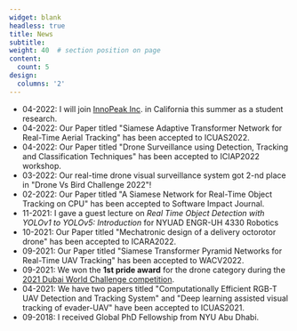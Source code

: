 ```yaml
---
widget: blank
headless: true
title: News
subtitle:
weight: 40  # section position on page
content:
  count: 5
design:
  columns: '2'
---
```


* 04-2022: I will join [InnoPeak Inc](https://www.innopeaktech.com/). in California this summer as a student research.
* 04-2022: Our Paper titled "Siamese Adaptive Transformer Network for Real-Time Aerial Tracking" has been accepted to ICUAS2022. 
* 04-2022: Our Paper titled "Drone Surveillance using Detection, Tracking and Classification Techniques" has been accepted to ICIAP2022 workshop.
* 03-2022: Our real-time drone visual surveillance system got 2-nd place in "Drone Vs Bird Challenge 2022"!
* 02-2022: Our Paper titled "A Siamese Network for Real-Time Object Tracking on CPU" has been accepted to Software Impact Journal.
* 11-2021: I gave a guest lecture on _Real Time Object Detection with YOLOv1 to YOLOv5: Introduction_ for NYUAD ENGR-UH 4330 Robotics
* 10-2021: Our Paper titled "Mechatronic design of a delivery octorotor drone" has been accepted to ICARA2022.
* 09-2021: Our Paper titled "Siamese Transformer Pyramid Networks for Real-Time UAV Tracking" has been accepted to WACV2022.
* 09-2021: We won the **1st pride award** for the drone category during the [2021 Dubai World Challenge competition](https://twitter.com/XiaoLisp/status/1453685884642074627?s=20&t=_U3YMIZK_zFBDRb_XppKqQ).
* 04-2021: We have two papers titled "Computationally Efficient RGB-T UAV Detection and Tracking System" and "Deep learning assisted visual tracking of evader-UAV" have been accepted to ICUAS2021.
* 09-2018: I received Global PhD Fellowship from NYU Abu Dhabi.
